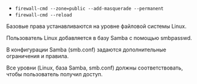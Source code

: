 - `firewall-cmd --zone=public --add-masquerade --permanent`
- `firewall-cmd --reload`

Базовые права устанавливаются на уровне файловой системы Linux.

Пользователь Linux добавляется в базу Samba с помощью smbpasswd.

В конфигурации Samba (smb.conf) задаются дополнительные ограничения и правила.

Все уровни (Linux, база Samba, smb.conf) должны соответствовать, чтобы пользователь получил доступ.